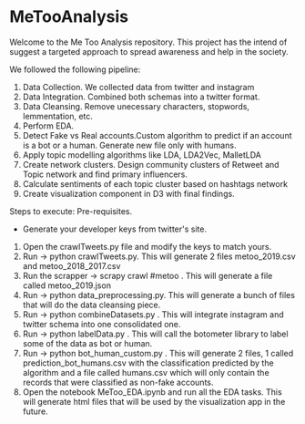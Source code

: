 # MeTooAnalysis

Welcome to the Me Too Analysis repository.
This project has the intend of suggest a targeted approach to spread awareness and help in the society.

We followed the following pipeline:
1. Data Collection. We collected data from twitter and instagram
2. Data Integration. Combined both schemas into a twitter format.
3. Data Cleansing. Remove unecessary characters, stopwords, lemmentation, etc.
4. Perform EDA.
5. Detect Fake vs Real accounts.Custom algorithm to predict if an account is a bot or a human. Generate new file only with humans.
6. Apply topic modelling algorithms like LDA, LDA2Vec, MalletLDA
7. Create network clusters. Design community clusters of Retweet and Topic network and find primary influencers.
8. Calculate sentiments of each topic cluster based on hashtags network 
9. Create visualization component in D3 with final findings.


Steps to execute:
Pre-requisites.
* Generate your developer keys from twitter's site.

1. Open the crawlTweets.py file and modify the keys to match yours.
2. Run -> python crawlTweets.py. This will generate 2 files metoo_2019.csv and metoo_2018_2017.csv
3. Run the scrapper -> scrapy crawl #metoo . This will generate a file called metoo_2019.json
4. Run -> python data_preprocessing.py. This will generate a bunch of files that will do the data cleansing piece.
5. Run -> python combineDatasets.py . This will integrate instagram and twitter schema into one consolidated one.
6. Run -> python labelData.py . This will call the botometer library to label some of the data as bot or human.
7. Run -> python bot_human_custom.py . This will generate 2 files, 1 called prediction_bot_humans.csv with the classification predicted by the algorithm and a file called humans.csv which will only contain the records that were classified as non-fake accounts.
8. Open the notebook MeToo_EDA.ipynb and run all the EDA tasks. This will generate html files that will be used by the visualization app in the future.
